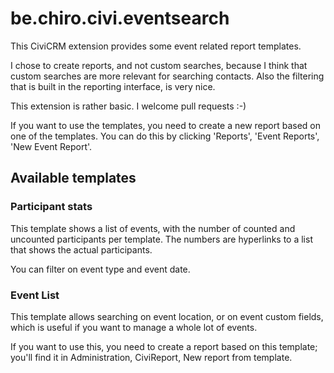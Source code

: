 # be.chiro.civi.eventsearch

This CiviCRM extension provides some event related report templates.

I chose to create reports, and not custom searches, because I think that custom
searches are more relevant for searching contacts. Also the filtering
that is built in the reporting interface, is very nice.

This extension is rather basic. I welcome pull requests :-)

If you want to use the templates, you need to create a new report based on
one of the templates. You can do this by clicking 'Reports', 'Event Reports',
'New Event Report'.

## Available templates

### Participant stats

This template shows a list of events, with the number of counted and uncounted
participants per template. The numbers are hyperlinks to a list that shows the
actual participants.

You can filter on event type and event date.

### Event List

This template allows searching on event location, or on event custom fields, which is
useful if you want to manage a whole lot of events.

If you want to use this, you need to create a report based on this template;
you'll find it in Administration, CiviReport, New report from template. 

